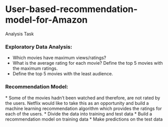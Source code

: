 # User-based-recommendation-model-for-Amazon
Analysis Task
	<h3>Exploratory Data Analysis:</h3>
*	Which movies have maximum views/ratings?
*	What is the average rating for each movie? Define the top 5 movies with the maximum ratings.
*	Define the top 5 movies with the least audience.
<h3>	Recommendation Model: </h3>
*       Some of the movies hadn’t been watched and therefore, are not rated by the users. Netflix would like to take this as an opportunity and build a machine learning         recommendation algorithm which provides the ratings for each of the users.
*	Divide the data into training and test data
*	Build a recommendation model on training data
*	Make predictions on the test data
